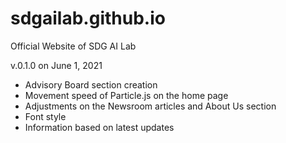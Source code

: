 # sdgailab.github.io
Official Website of SDG AI Lab

v.0.1.0 on June 1, 2021
- Advisory Board section creation
- Movement speed of Particle.js on the home page
- Adjustments on the Newsroom articles and About Us section
- Font style
- Information based on latest updates
